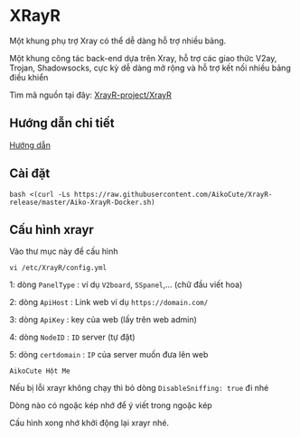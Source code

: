 # XRayR
Một khung phụ trợ Xray có thể dễ dàng hỗ trợ nhiều bảng.

Một khung công tác back-end dựa trên Xray, hỗ trợ các giao thức V2ay, Trojan, Shadowsocks, cực kỳ dễ dàng mở rộng và hỗ trợ kết nối nhiều bảng điều khiển

Tìm mã nguồn tại đây: [XrayR-project/XrayR](https://github.com/AikoCute/XrayR)

## Hướng dẫn chi tiết
[Hướng dẫn](https://xrayr.aikocute.com)

## Cài đặt 
```
bash <(curl -Ls https://raw.githubusercontent.com/AikoCute/XrayR-release/master/Aiko-XrayR-Docker.sh)
```
## Cấu hình xrayr
Vào thư mục này để cấu hình
```
vi /etc/XrayR/config.yml
```
1: dòng `PanelType` : ví dụ `V2board`, `SSpanel`,... (chữ đầu viết hoa)

2: dòng `ApiHost` : Link web ví dụ `https://domain.com/`

3: dòng `ApiKey` : key của web (lấy trên web admin)

4: dòng `NodeID` : `ID` server (tự đặt)

5: dòng `certdomain` : `IP` của server muốn đưa lên web

```
AikoCute Hột Me
```
Nếu bị lỗi xrayr không chạy thì bỏ dòng `DisableSniffing: true` đi nhé 

Dòng nào có ngoặc kép nhớ để ý viết trong ngoặc kép

Cấu hình xong nhớ khởi động lại xrayr nhé.

